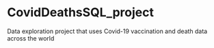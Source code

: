 # CovidDeathsSQL_project
Data exploration project that uses Covid-19 vaccination and death data across the world 
